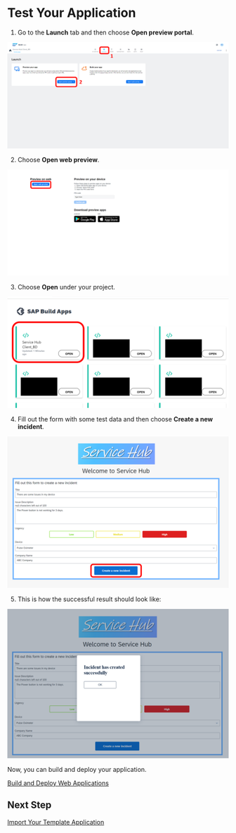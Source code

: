 # Test Your Application 

1. Go to the **Launch** tab and then choose **Open preview portal**. 

![](../screenshots/Picture64.png)

2. Choose **Open web preview**.

![](../screenshots/Picture65.png)

3. Choose **Open** under your project. 

![](../screenshots/Picture66.png)

4. Fill out the form with some test data and then choose **Create a new incident**.

![](../screenshots/Picture67.png)

5. This is how the successful result should look like:

![](../screenshots/Picture68.png)

Now, you can build and deploy your application.

[Build and Deploy Web Applications](https://help.sap.com/docs/build-apps/service-guide/build-and-deploy-web-applications)

## Next Step

[Import Your Template Application](/documentation/SAP%20Build%20Apps/Service%20Hub%20Admin%20App/1_Import%20your%20template%20application/Readme.md)

